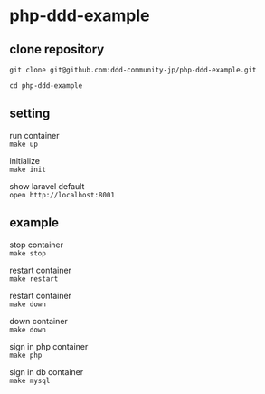 # php-ddd-example

## clone repository 
`git clone git@github.com:ddd-community-jp/php-ddd-example.git`

`cd php-ddd-example`
## setting
run container  
`make up`

initialize  
`make init`

show laravel default  
`open http://localhost:8001`

## example
stop container  
`make stop`

restart container  
`make restart`

restart container  
`make down`

down container  
`make down`

sign in php container  
`make php`

sign in db container  
`make mysql`
